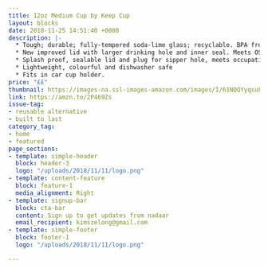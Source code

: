 ```yaml
---
title: 12oz Medium Cup by Keep Cup
layout: blocks
date: 2018-11-25 14:51:40 +0000
description: |-
  * Tough; durable; fully-tempered soda-lime glass; recyclable. BPA free; non toxic; lid made from polypropylene. Hand wash. microwave safe.
  * New improved lid with larger drinking hole and inner seal. Meets OS&H standards. We estimate breakeven to be as low as 10 uses.
  * Splash proof, sealable lid and plug for sipper hole, meets occupational safety and health standards.
  * Lightweight, colourful and dishwasher safe
  * Fits in car cup holder.
price: "££"
thumbnail: https://images-na.ssl-images-amazon.com/images/I/61NQQYyqsuL._SL1024_.jpg
link: https://amzn.to/2P469Zs
issue-tag:
- reusable alternative
- built to last
category_tag:
- home
- featured
page_sections:
- template: simple-header
  block: header-3
  logo: "/uploads/2018/11/11/logo.png"
- template: content-feature
  block: feature-1
  media_alignment: Right
- template: signup-bar
  block: cta-bar
  content: Sign up to get updates from nadaar
  email_recipient: kimszelong@gmail.com
- template: simple-footer
  block: footer-1
  logo: "/uploads/2018/11/11/logo.png"

---
```

